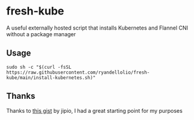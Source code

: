 # fresh-kube
A useful externally hosted script that installs Kubernetes and Flannel CNI without a package manager
## Usage
`sudo sh -c "$(curl -fsSL https://raw.githubusercontent.com/ryandellolio/fresh-kube/main/install-kubernetes.sh)"`
## Thanks
Thanks to [this gist](https://gist.github.com/jepio/71d5239c2bf38c142133c76fdf22bec1#file-flatcar-install-k8s-sh) by jipio, I had a great starting point for my purposes
